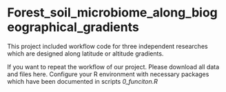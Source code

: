 # Forest_soil_microbiome_along_biogeographical_gradients
This project included workflow code for three independent researches which are designed along latitude or altitude gradients.  
  
If you want to repeat the workflow of our project. Please download all data and files here. Configure your R environment with necessary packages which have been documented in scripts *0_funciton.R*  